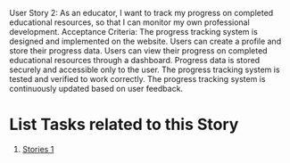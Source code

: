User Story 2: As an educator, I want to track my progress on completed educational resources, so that I can monitor my own professional development.
Acceptance Criteria:
The progress tracking system is designed and implemented on the website.
Users can create a profile and store their progress data.
Users can view their progress on completed educational resources through a dashboard.
Progress data is stored securely and accessible only to the user.
The progress tracking system is tested and verified to work correctly.
The progress tracking system is continuously updated based on user feedback.



# List Tasks related to this Story
1. [Stories 1](../../../../../../documentation/templates/theme/initiatives/epics/stories/tasks/task_template.md)

